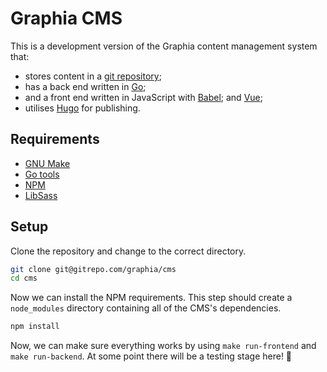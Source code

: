 # Graphia CMS

This is a development version of the Graphia content management system that:
 * stores content in a [git repository](https://git-scm.com/);
 * has a back end written in [Go](https://golang.org/);
 * and a front end written in JavaScript with [Babel](https://babeljs.io/);
   and [Vue](https://vuejs.org/);
 * utilises [Hugo](https://gohugo.io/) for publishing.

## Requirements

 * [GNU Make](https://www.gnu.org/software/make/)
 * [Go tools](https://golang.org/doc/install)
 * [NPM](https://www.npmjs.com/)
 * [LibSass](http://sass-lang.com/libsass)

## Setup

Clone the repository and change to the correct directory.

```bash
git clone git@gitrepo.com/graphia/cms
cd cms
```

Now we can install the NPM requirements. This step should create a
`node_modules` directory containing all of the CMS's dependencies.

```bash
npm install
```

Now, we can make sure everything works by using `make run-frontend` and
`make run-backend`. At some point there will be a testing stage here! 👷
